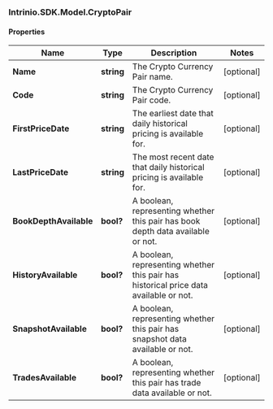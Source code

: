 ### Intrinio.SDK.Model.CryptoPair
#### Properties

Name | Type | Description | Notes
------------ | ------------- | ------------- | -------------
**Name** | **string** | The Crypto Currency Pair name. | [optional] 
**Code** | **string** | The Crypto Currency Pair code. | [optional] 
**FirstPriceDate** | **string** | The earliest date that daily historical pricing is available for. | [optional] 
**LastPriceDate** | **string** | The most recent date that daily historical pricing is available for. | [optional] 
**BookDepthAvailable** | **bool?** | A boolean, representing whether this pair has book depth data available or not. | [optional] 
**HistoryAvailable** | **bool?** | A boolean, representing whether this pair has historical price data available or not. | [optional] 
**SnapshotAvailable** | **bool?** | A boolean, representing whether this pair has snapshot data available or not. | [optional] 
**TradesAvailable** | **bool?** | A boolean, representing whether this pair has trade data available or not. | [optional] 

